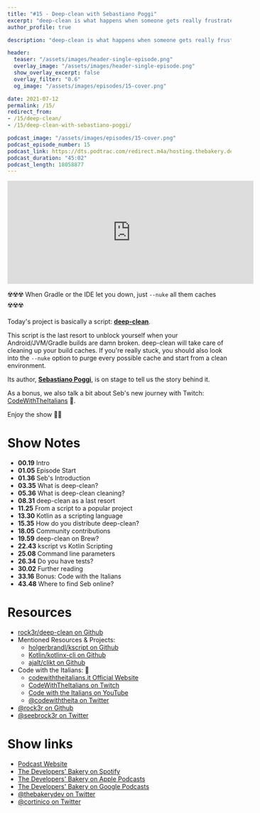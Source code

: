 ```yaml
---
title: "#15 - Deep-clean with Sebastiano Poggi"
excerpt: "deep-clean is what happens when someone gets really frustrated. Sebastiano is on stage to talk us about it."
author_profile: true

description: "deep-clean is what happens when someone gets really frustrated. Sebastiano is on stage to talk us about it."

header:
  teaser: "/assets/images/header-single-episode.png"
  overlay_image: "/assets/images/header-single-episode.png"
  show_overlay_excerpt: false
  overlay_filter: "0.6"
  og_image: "/assets/images/episodes/15-cover.png"

date: 2021-07-12
permalink: /15/
redirect_from:
- /15/deep-clean/
- /15/deep-clean-with-sebastiano-poggi/

podcast_image: "/assets/images/episodes/15-cover.png"
podcast_episode_number: 15
podcast_link: https://dts.podtrac.com/redirect.m4a/hosting.thebakery.dev/15-thedevelopersbakery-deep-clean.m4a
podcast_duration: "45:02"
podcast_length: 18058877
---
```


<iframe src="https://open.spotify.com/embed-podcast/show/4jV6Yoz7D38sZJlYMzJm3k" width="110%" height="232" frameborder="0" allowtransparency="true" allow="encrypted-media"></iframe>

☢️☢️☢️ When Gradle or the IDE let you down, just `--nuke` all them caches ☢️☢️☢️

Today's project is basically a script: [**deep-clean**](https://github.com/rock3r/deep-clean).

This script is the last resort to unblock yourself when your Android/JVM/Gradle builds are damn broken.
deep-clean will take care of cleaning up your build caches. If you're really stuck, you should also look
 into the `--nuke` option to purge every possible cache and start from a clean environment.

Its author, [**Sebastiano Poggi**](https://twitter.com/seebrock3r), is on stage to tell us the story behind it.

As a bonus, we also talk a bit about Seb's new journey with Twitch: [CodeWithTheItalians](https://codewiththeitalians.it) 🍕.

Enjoy the show 👨‍🍳

# Show Notes

- **00.19** Intro
- **01.05** Episode Start
- **01.36** Seb's Introduction
- **03.35** What is deep-clean?
- **05.36** What is deep-clean cleaning?
- **08.31** deep-clean as a last resort
- **11.25** From a script to a popular project
- **13.30** Kotlin as a scripting language
- **15.35** How do you distribute deep-clean?
- **18.05** Community contributions
- **19.59** deep-clean on Brew?
- **22.43** kscript vs Kotlin Scripting
- **25.08** Command line parameters
- **26.34** Do you have tests?
- **30.02** Further reading
- **33.16** Bonus: Code with the Italians
- **43.48** Where to find Seb online?

# Resources

* <i class="fab fa-github"></i> [rock3r/deep-clean on Github](https://github.com/rock3r/deep-clean)
* Mentioned Resources & Projects:
    * <i class="fab fa-github"></i> [holgerbrandl/kscript on Github](https://github.com/holgerbrandl/kscript)
    * <i class="fab fa-github"></i> [Kotlin/kotlinx-cli on Github](https://github.com/Kotlin/kotlinx-cli)
    * <i class="fab fa-github"></i> [ajalt/clikt on Github](https://github.com/ajalt/clikt)
* Code with the Italians: 🍕
    * <i class="fas fa-link"></i> [codewiththeitalians.it Official Website](codewiththeitalians.it)
    * <i class="fab fa-twitch"></i> [CodeWithTheItalians on Twitch](http://bit.ly/cwi-tw)
    * <i class="fab fa-youtube"></i> [Code with the Italians on YouTube](bit.ly/cwi-yt)
    * <i class="fab fa-twitter"></i> [@codewiththeita on Twitter](https://twitter.com/codewiththeita)
* <i class="fab fa-github"></i> [@rock3r on Github](https://github.com/rock3r)
* <i class="fab fa-twitter"></i> [@seebrock3r on Twitter](https://twitter.com/seebrock3r)


# Show links

* <i class="fas fa-link"></i> [Podcast Website](https://thebakery.dev)
* <i class="fab fa-spotify"></i> [The Developers' Bakery on Spotify](https://open.spotify.com/show/4jV6Yoz7D38sZJlYMzJm3k?si=AL3ske_0R_CKlEScMhYhug)
* <i class="fas fa-podcast"></i> [The Developers' Bakery on Apple Podcasts](https://podcasts.apple.com/us/podcast/the-developers-bakery/id1542849034)
* <i class="fab fa-google-play"></i> [The Developers' Bakery on Google Podcasts](https://podcasts.google.com/feed/aHR0cHM6Ly90aGViYWtlcnkuZGV2L3BvZGNhc3QueG1s)
* <i class="fab fa-twitter"></i> [@thebakerydev on Twitter](https://twitter.com/thebakerydev)
* <i class="fab fa-twitter"></i> [@cortinico on Twitter](https://twitter.com/cortinico)
